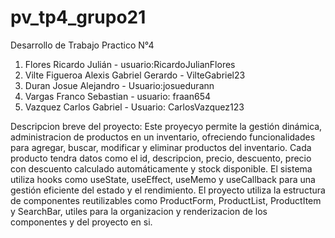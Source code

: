 # pv_tp4_grupo21
Desarrollo de Trabajo Practico N°4
1. Flores Ricardo Julián - usuario:RicardoJulianFlores
2. Vilte Figueroa Alexis Gabriel Gerardo - VilteGabriel23
3. Duran Josue Alejandro - Usuario:josuedurann
4. Vargas Franco Sebastian - usuario: fraan654
5. Vazquez Carlos Gabriel - Usuario: CarlosVazquez123

Descripcion breve del proyecto:
Este proyecyo permite la gestión dinámica, administracion de productos en un inventario, ofreciendo funcionalidades para agregar, buscar, modificar y eliminar productos del inventario. Cada producto tendra datos como el id, descripcion, precio, descuento, precio con descuento calculado automáticamente y stock disponible.
El sistema utiliza hooks como useState, useEffect, useMemo y useCallback para una gestión eficiente del estado y el rendimiento.
El proyecto utiliza la estructura de componentes reutilizables como ProductForm, ProductList, ProductItem y SearchBar, utiles para la organizacion y renderizacion de los componentes y del proyecto en si. 